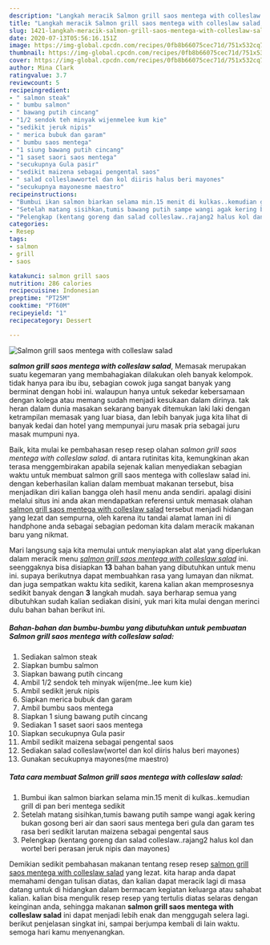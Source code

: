 ```yaml
---
description: "Langkah meracik Salmon grill saos mentega with colleslaw salad, Anti Gagal"
title: "Langkah meracik Salmon grill saos mentega with colleslaw salad, Anti Gagal"
slug: 1421-langkah-meracik-salmon-grill-saos-mentega-with-colleslaw-salad-anti-gagal
date: 2020-07-13T05:56:16.151Z
image: https://img-global.cpcdn.com/recipes/0fb8b66075cec71d/751x532cq70/salmon-grill-saos-mentega-with-colleslaw-salad-foto-resep-utama.jpg
thumbnail: https://img-global.cpcdn.com/recipes/0fb8b66075cec71d/751x532cq70/salmon-grill-saos-mentega-with-colleslaw-salad-foto-resep-utama.jpg
cover: https://img-global.cpcdn.com/recipes/0fb8b66075cec71d/751x532cq70/salmon-grill-saos-mentega-with-colleslaw-salad-foto-resep-utama.jpg
author: Mina Clark
ratingvalue: 3.7
reviewcount: 5
recipeingredient:
- " salmon steak"
- " bumbu salmon"
- " bawang putih cincang"
- "1/2 sendok teh minyak wijenmelee kum kie"
- "sedikit jeruk nipis"
- " merica bubuk dan garam"
- " bumbu saos mentega"
- "1 siung bawang putih cincang"
- "1 saset saori saos mentega"
- "secukupnya Gula pasir"
- "sedikit maizena sebagai pengental saos"
- " salad colleslawwortel dan kol diiris halus beri mayones"
- "secukupnya mayonesme maestro"
recipeinstructions:
- "Bumbui ikan salmon biarkan selama min.15 menit di kulkas..kemudian grill di pan beri mentega sedikit"
- "Setelah matang sisihkan,tumis bawang putih sampe wangi agak kering bukan gosong beri air dan saori saus mentega beri gula dan garam tes rasa beri sedikit larutan maizena sebagai pengental saus"
- "Pelengkap (kentang goreng dan salad colleslaw..rajang2 halus kol dan wortel beri perasan jeruk nipis dan mayones)"
categories:
- Resep
tags:
- salmon
- grill
- saos

katakunci: salmon grill saos 
nutrition: 286 calories
recipecuisine: Indonesian
preptime: "PT25M"
cooktime: "PT60M"
recipeyield: "1"
recipecategory: Dessert

---
```



![Salmon grill saos mentega with colleslaw salad](https://img-global.cpcdn.com/recipes/0fb8b66075cec71d/751x532cq70/salmon-grill-saos-mentega-with-colleslaw-salad-foto-resep-utama.jpg)

<b><i>salmon grill saos mentega with colleslaw salad</i></b>, Memasak merupakan suatu kegemaran yang membahagiakan dilakukan oleh banyak kelompok. tidak hanya para ibu ibu, sebagian cowok juga sangat banyak yang berminat dengan hobi ini. walaupun hanya untuk sekedar kebersamaan dengan kolega atau memang sudah menjadi kesukaan dalam dirinya. tak heran dalam dunia masakan sekarang banyak ditemukan laki laki dengan ketrampilan memasak yang luar biasa, dan lebih banyak juga kita lihat di banyak kedai dan hotel yang mempunyai juru masak pria sebagai juru masak mumpuni nya.

Baik, kita mulai ke pembahasan resep resep olahan <i>salmon grill saos mentega with colleslaw salad</i>. di antara rutinitas kita, kemungkinan akan terasa menggembirakan apabila sejenak kalian menyediakan sebagian waktu untuk membuat salmon grill saos mentega with colleslaw salad ini. dengan keberhasilan kalian dalam membuat makanan tersebut, bisa menjadikan diri kalian bangga oleh hasil menu anda sendiri. apalagi disini melalui situs ini anda akan mendapatkan referensi untuk memasak olahan <u>salmon grill saos mentega with colleslaw salad</u> tersebut menjadi hidangan yang lezat dan sempurna, oleh karena itu tandai alamat laman ini di handphone anda sebagai sebagian pedoman kita dalam meracik makanan baru yang nikmat.




Mari langsung saja kita memulai untuk menyiapkan alat alat yang diperlukan dalam meracik menu <u><i>salmon grill saos mentega with colleslaw salad</i></u> ini. seenggaknya bisa disiapkan <b>13</b> bahan bahan yang dibutuhkan untuk menu ini. supaya berikutnya dapat membuahkan rasa yang lumayan dan nikmat. dan juga sempatkan waktu kita sedikit, karena kalian akan memprosesnya sedikit banyak dengan <b>3</b> langkah mudah. saya berharap semua yang dibutuhkan sudah kalian sediakan disini, yuk mari kita mulai dengan merinci dulu bahan bahan berikut ini.

<!--inarticleads1-->

##### Bahan-bahan dan bumbu-bumbu yang dibutuhkan untuk pembuatan Salmon grill saos mentega with colleslaw salad:

1. Sediakan  salmon steak
1. Siapkan  bumbu salmon
1. Siapkan  bawang putih cincang
1. Ambil 1/2 sendok teh minyak wijen(me..lee kum kie)
1. Ambil sedikit jeruk nipis
1. Siapkan  merica bubuk dan garam
1. Ambil  bumbu saos mentega
1. Siapkan 1 siung bawang putih cincang
1. Sediakan 1 saset saori saos mentega
1. Siapkan secukupnya Gula pasir
1. Ambil sedikit maizena sebagai pengental saos
1. Sediakan  salad colleslaw(wortel dan kol diiris halus beri mayones)
1. Gunakan secukupnya mayones(me maestro)




<!--inarticleads2-->

##### Tata cara membuat Salmon grill saos mentega with colleslaw salad:

1. Bumbui ikan salmon biarkan selama min.15 menit di kulkas..kemudian grill di pan beri mentega sedikit
1. Setelah matang sisihkan,tumis bawang putih sampe wangi agak kering bukan gosong beri air dan saori saus mentega beri gula dan garam tes rasa beri sedikit larutan maizena sebagai pengental saus
1. Pelengkap (kentang goreng dan salad colleslaw..rajang2 halus kol dan wortel beri perasan jeruk nipis dan mayones)




Demikian sedikit pembahasan makanan tentang resep resep <u>salmon grill saos mentega with colleslaw salad</u> yang lezat. kita harap anda dapat memahami dengan tulisan diatas, dan kalian dapat meracik lagi di masa datang untuk di hidangkan dalam bermacam kegiatan keluarga atau sahabat kalian. kalian bisa mengulik resep resep yang tertulis diatas selaras dengan keinginan anda, sehingga makanan <b>salmon grill saos mentega with colleslaw salad</b> ini dapat menjadi lebih enak dan menggugah selera lagi. berikut penjelasan singkat ini, sampai berjumpa kembali di lain waktu. semoga hari kamu menyenangkan.
